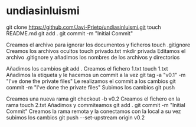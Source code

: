 # undiasinluismi
git clone https://github.com/Javi-Prieto/undiasinluismi.git
touch README.md
git add .
git commit -m "Initial Commit"

Creamos el archivo para ignorar los documentos y ficheros
touch .gitignore
Creamos los archivos ocultos
touch privado.txt
mkdir privada
Editamos el archivo .gitignore y añadimos los nombres de los archivos y directorios

Añadimos los cambios
git add .
Creamos el fichero 1.txt
touch 1.txt
Añadimos la etiqueta y le hacemos un commit a la vez
git tag -a "v0.1" -m "I've done the private files"
Le realizamos el commit a los cambios
git commit -m "I've done the private files"
Subimos los cambios
git push

Creamos una nueva rama
git checkout -b v0.2
Creamos el fichero en la rama
touch 2.txt
Añadimos y commiteamos
git add .
git commit -m "Initial Commit"
Creamos la rama remota y la conectamos con la local a su vez subimos los cambios
git push --set-upstream origin v0.2

